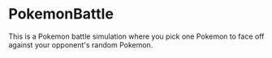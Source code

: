 # PokemonBattle
This is a Pokemon battle simulation where you pick one Pokemon to face off against your opponent's random Pokemon.
